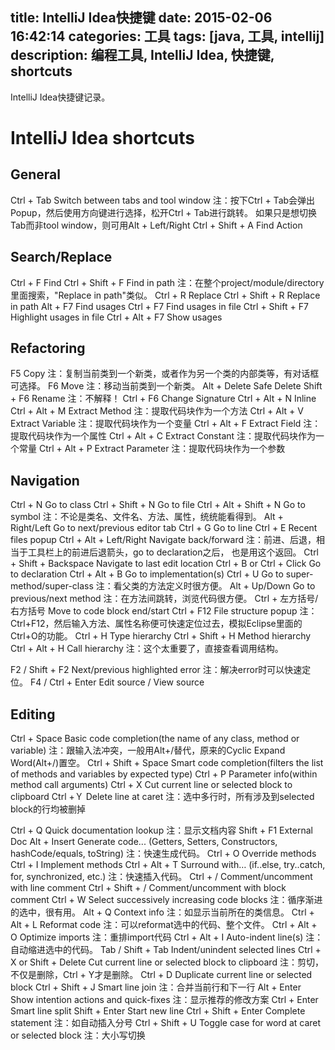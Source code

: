 ﻿title: IntelliJ Idea快捷键
date: 2015-02-06 16:42:14
categories: 工具
tags: [java, 工具, intellij]
description: 编程工具, IntelliJ Idea, 快捷键, shortcuts
---

IntelliJ Idea快捷键记录。

<!-- more -->
# IntelliJ Idea shortcuts

## General

Ctrl + Tab
    Switch between tabs and tool window
    注：按下Ctrl + Tab会弹出Popup，然后使用方向键进行选择，松开Ctrl + Tab进行跳转。
        如果只是想切换Tab而非tool window，则可用Alt + Left/Right
Ctrl + Shift + A
    Find Action
    

## Search/Replace

Ctrl + F
    Find
Ctrl + Shift + F
    Find in path
    注：在整个project/module/directory里面搜索，"Replace in path"类似。
Ctrl + R
    Replace
Ctrl + Shift + R
    Replace in path
Alt + F7
    Find usages
Ctrl + F7
    Find usages in file
Ctrl + Shift + F7
    Highlight usages in file
Ctrl + Alt + F7
    Show usages


## Refactoring

F5
    Copy
    注：复制当前类到一个新类，或者作为另一个类的内部类等，有对话框可选择。
F6  Move
    注：移动当前类到一个新类。
Alt + Delete
    Safe Delete
Shift + F6
    Rename
    注：不解释！
Ctrl + F6
    Change Signature
Ctrl + Alt + N
    Inline
Ctrl + Alt + M
    Extract Method
    注：提取代码块作为一个方法
Ctrl + Alt + V
    Extract Variable
    注：提取代码块作为一个变量
Ctrl + Alt + F
    Extract Field
    注：提取代码块作为一个属性
Ctrl + Alt + C
    Extract Constant
    注：提取代码块作为一个常量
Ctrl + Alt + P
    Extract Parameter
    注：提取代码块作为一个参数


## Navigation

Ctrl + N
    Go to class
Ctrl + Shift + N
    Go to file
Ctrl + Alt + Shift + N
    Go to symbol
    注：不论是类名、文件名、方法、属性，统统能看得到。
Alt + Right/Left
    Go to next/previous editor tab
Ctrl + G
    Go to line
Ctrl + E
    Recent files popup
Ctrl + Alt + Left/Right
    Navigate back/forward
    注：前进、后退，相当于工具栏上的前进后退箭头，go to declaration之后，
        也是用这个返回。
Ctrl + Shift + Backspace
    Navigate to last edit location
Ctrl + B or Ctrl + Click
    Go to declaration
Ctrl + Alt + B
    Go to implementation(s)
Ctrl + U
    Go to super-method/super-class
    注：看父类的方法定义时很方便。
Alt + Up/Down
    Go to previous/next method
    注：在方法间跳转，浏览代码很方便。
Ctrl + 左方括号/右方括号
    Move to code block end/start
Ctrl + F12
    File structure popup
    注：Ctrl+F12，然后输入方法、属性名称便可快速定位过去，模拟Eclipse里面的
        Ctrl+O的功能。
Ctrl + H
    Type hierarchy
Ctrl + Shift + H
    Method hierarchy
Ctrl + Alt + H
    Call hierarchy
    注：这个太重要了，直接查看调用结构。

F2 / Shift + F2
    Next/previous highlighted error
    注：解决error时可以快速定位。
F4 / Ctrl + Enter
    Edit source / View source

        
## Editing

Ctrl + Space
    Basic code completion(the name of any class, method or variable)
    注：跟输入法冲突，一般用Alt+/替代，原来的Cyclic Expand Word(Alt+/)置空。
Ctrl + Shift + Space
    Smart code completion(filters the list of methods and variables by expected type)
Ctrl + P
    Parameter info(within method call arguments)
Ctrl + X
    Cut current line or selected block to clipboard
Ctrl +Ｙ
    Delete line at caret
    注：选中多行时，所有涉及到selected block的行均被删掉
    
Ctrl + Q
    Quick documentation lookup
    注：显示文档内容
Shift + F1
    External Doc
Alt + Insert
    Generate code... (Getters, Setters, Constructors, hashCode/equals, toString)
    注：快速生成代码。
Ctrl + O
    Override methods
Ctrl + I
    Implement methods
Ctrl + Alt + T
    Surround with… (if..else, try..catch, for, synchronized, etc.)
    注：快速插入代码。
Ctrl + /
    Comment/uncomment with line comment
Ctrl + Shift + /
    Comment/uncomment with block comment
Ctrl + W
    Select successively increasing code blocks
    注：循序渐进的选中，很有用。
Alt + Q
    Context info
    注：如显示当前所在的类信息。
Ctrl + Alt + L
    Reformat code
    注：可以reformat选中的代码、整个文件。
Ctrl + Alt + O
    Optimize imports
    注：重排import代码
Ctrl + Alt + I
    Auto-indent line(s)
    注：自动缩进选中的代码。
Tab / Shift + Tab
    Indent/unindent selected lines
Ctrl + X or Shift + Delete
    Cut current line or selected block to clipboard
    注：剪切，不仅是删除，Ctrl + Y才是删除。
Ctrl + D
    Duplicate current line or selected block
Ctrl + Shift + J
    Smart line join
    注：合并当前行和下一行
Alt + Enter
    Show intention actions and quick-fixes
    注：显示推荐的修改方案
Ctrl + Enter
    Smart line split
Shift + Enter
    Start new line
Ctrl + Shift + Enter
    Complete statement
    注：如自动插入分号
Ctrl + Shift + U
    Toggle case for word at caret or selected block
    注：大小写切换